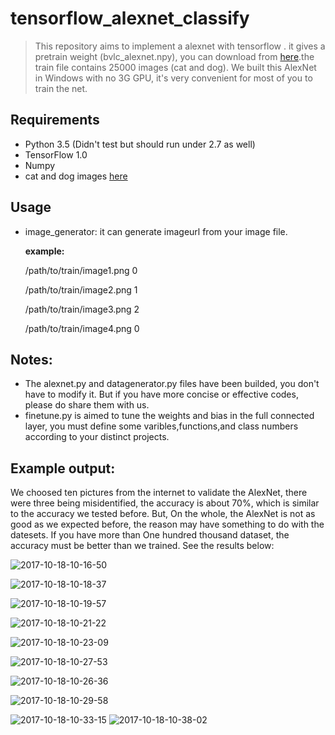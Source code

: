 # tensorflow_alexnet_classify
> This repository aims to implement a alexnet with tensorflow . it gives a pretrain weight (bvlc_alexnet.npy), you can download from 
[here](http://www.cs.toronto.edu/~guerzhoy/tf_alexnet/).the train file contains 25000 images (cat and dog). 
> We built this AlexNet in Windows with no 3G GPU,  it's very convenient for most of you to train the net.

## Requirements
* Python 3.5 (Didn't test but should run under 2.7 as well)
* TensorFlow 1.0
* Numpy
* cat and dog images [here](https://www.kaggle.com/c/dogs-vs-cats-redux-kernels-edition/data)

## Usage 
* image_generator: it can  generate imageurl  from your image file.  

    **example:**
    
    /path/to/train/image1.png 0
    
    /path/to/train/image2.png 1
    
    /path/to/train/image3.png 2
    
    /path/to/train/image4.png 0

## Notes:
* The alexnet.py and datagenerator.py files have been builded, you don't have to modify it. But if you have more concise or effective codes, please do share them with us.
* finetune.py is aimed to tune the weights and bias in the full connected layer, you must define some varibles,functions,and class numbers according to your distinct projects.  

## Example output:
We choosed ten pictures from the internet to validate the AlexNet, there were three being misidentified, the accuracy is about 70%, which is similar to the accuracy we tested before. But, On the whole, the AlexNet is not as good as we expected before, the reason may have something to do with the datesets. If you have more than One hundred thousand dataset, the accuracy must be better than we trained.
See the results below:

![2017-10-18-10-16-50](http://qiniu.xdpie.com/2017-10-18-10-16-50.png)

![2017-10-18-10-18-37](http://qiniu.xdpie.com/2017-10-18-10-18-37.png)

![2017-10-18-10-19-57](http://qiniu.xdpie.com/2017-10-18-10-19-57.png)

![2017-10-18-10-21-22](http://qiniu.xdpie.com/2017-10-18-10-21-22.png)

![2017-10-18-10-23-09](http://qiniu.xdpie.com/2017-10-18-10-23-09.png)

![2017-10-18-10-27-53](http://qiniu.xdpie.com/2017-10-18-10-27-53.png)

![2017-10-18-10-26-36](http://qiniu.xdpie.com/2017-10-18-10-26-36.png)

![2017-10-18-10-29-58](http://qiniu.xdpie.com/2017-10-18-10-29-58.png)

![2017-10-18-10-33-15](http://qiniu.xdpie.com/2017-10-18-10-33-15.png)
![2017-10-18-10-38-02](http://qiniu.xdpie.com/2017-10-18-10-38-02.png)
    
 
